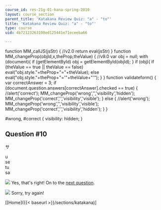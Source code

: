 ```yaml
---
course_id: res-21g-01-kana-spring-2010
layout: course_section
parent_title: 'Katakana Review Quiz: "a" - "to"'
title: 'Katakana Review Quiz: "a" - "to"'
type: course
uid: 4b72123263198ed125441e71eceeba66

---
```


function MM\_callJS(jsStr) { //v2.0 return eval(jsStr) } function MM\_changeProp(objId,x,theProp,theValue) { //v9.0 var obj = null; with (document){ if (getElementById) obj = getElementById(objId); } if (obj){ if (theValue == true || theValue == false) eval("obj.style."+theProp+"="+theValue); else eval("obj.style."+theProp+"='"+theValue+"'"); } } function validateform() { var correctAnswer = 3; if (document.question.answers\[correctAnswer\].checked == true) { //alert('correct'); MM\_changeProp('wrong','','visibility','hidden'); MM\_changeProp('correct','','visibility','visible'); } else { //alert('wrong'); MM\_changeProp('wrong','','visibility','visible'); MM\_changeProp('correct','','visibility','hidden'); } }

#wrong, #correct { visibility: hidden; }

Question #10
------------

サ

 u  
 se  
 tu  
 sa

![](/resources/res-21g-01-kana-spring-2010/katakana/katakana-review-quiz-a-to/yokudeki.gif) Yes, that's right! On to the [next question](/resources/res-21g-01-kana-spring-2010/katakana/katakana-review-quiz-a-to/katakana-review-quiz-a-to-10).

![](/resources/res-21g-01-kana-spring-2010/katakana/katakana-review-quiz-a-to/chigau.gif) Sorry, try again!

  
\[[Home]({{< baseurl >}}/sections/katakana)\]